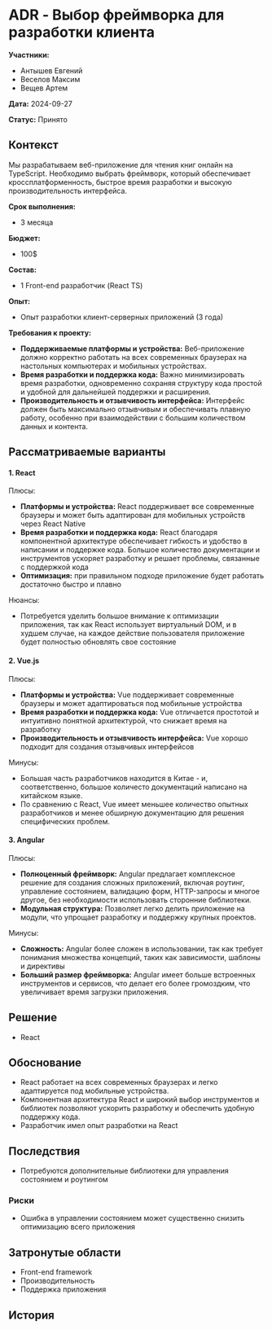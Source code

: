 # ADR \- Выбор фреймворка для разработки клиента

**Участники:**

- Антышев Евгений  
- Веселов Максим  
- Вещев Артем

**Дата:** 2024-09-27

**Статус:** Принято

## Контекст

Мы разрабатываем веб\-приложение для чтения книг онлайн на TypeScript. Необходимо выбрать фреймворк, который обеспечивает кроссплатформенность, быстрое время разработки и высокую производительность интерфейса.

**Срок выполнения:**

- 3 месяца

**Бюджет:**

- 100$

**Состав:**

- 1 Front-end разработчик (React TS)

**Опыт:**

- Опыт разработки клиент-серверных приложений (3 года)

**Требования к проекту:**

- **Поддерживаемые платформы и устройства:** Веб-приложение должно корректно работать на всех современных браузерах на настольных компьютерах и мобильных устройствах.   
- **Время разработки и поддержка кода:** Важно минимизировать время разработки, одновременно сохраняя структуру кода простой и удобной для дальнейшей поддержки и расширения.  
- **Производительность и отзывчивость интерфейса:** Интерфейс должен быть максимально отзывчивым и обеспечивать плавную работу, особенно при взаимодействии с большим количеством данных и контента.


## Рассматриваемые варианты

#### **1\. React**

Плюсы:

- **Платформы и устройства:** React поддерживает все современные браузеры и может быть адаптирован для мобильных устройств через React Native  
- **Время разработки и поддержка кода:** React благодаря компонентной архитектуре обеспечивает гибкость и удобство в написании и поддержке кода. Большое количество документации и инструментов ускоряет разработку и решает проблемы, связанные с поддержкой кода  
- **Оптимизация:** при правильном подходе приложение будет работать достаточно быстро и плавно

Нюансы:

- Потребуется уделить большое внимание к оптимизации приложения, так как React использует виртуальный DOM, и в худшем случае, на каждое действие пользователя приложение будет полностью обновлять свое состояние

#### **2\. Vue.js**

Плюсы:

- **Платформы и устройства:** Vue поддерживает современные браузеры и может адаптироваться под мобильные устройства  
- **Время разработки и поддержка кода:** Vue отличается простотой и интуитивно понятной архитектурой, что снижает время на разработку  
- **Производительность и отзывчивость интерфейса:** Vue хорошо подходит для создания отзывчивых интерфейсов

Минусы:

- Большая часть разработчиков находится в Китае \- и, соответственно, большое количесто документаций написано на китайском языке.  
- По сравнению с React, Vue имеет меньшее количество опытных разработчиков и менее обширную документацию для решения специфических проблем.

#### **3\. Angular**

Плюсы:

- **Полноценный фреймворк:** Angular предлагает комплексное решение для создания сложных приложений, включая роутинг, управление состоянием, валидацию форм, HTTP-запросы и многое другое, без необходимости использовать сторонние библиотеки.  
- **Модульная структура:** Позволяет легко делить приложение на модули, что упрощает разработку и поддержку крупных проектов.

Минусы:

- **Сложность:** Angular более сложен в использовании, так как требует понимания множества концепций, таких как зависимости, шаблоны и директивы  
- **Больший размер фреймворка:** Angular имеет больше встроенных инструментов и сервисов, что делает его более громоздким, что увеличивает время загрузки приложения.

## Решение

- React

## Обоснование

- React работает на всех современных браузерах и легко адаптируется под мобильные устройства.  
- Компонентная архитектура React и широкий выбор инструментов и библиотек позволяют ускорить разработку и обеспечить удобную поддержку кода.  
- Разработчик имел опыт разработки на React

## Последствия

- Потребуются дополнительные библиотеки для управления состоянием и роутингом

### Риски

- Ошибка в управлении состоянием может существенно снизить оптимизацию всего приложения

## Затронутые области

- Front-end framework  
- Производительность  
- Поддержка приложения

## История